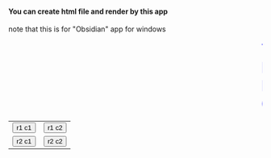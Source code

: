 #### You can create html file and render by this app
note that this is for "Obsidian" app for windows
<html>
	<body>
		<marquee style="color:blue;font-size:30px">THIS</marquee>
		<marquee style="color:blue;font-size:30px">IS</marquee>
		<marquee style="color:blue;font-size:30px">MAR</marquee>
		<marquee style="color:blue;font-size:30px">QUEE</marquee>
		<table style="border-spacing:10px;">
			<tr>
				<td style="font-color:blue;"><button>r1 c1</button></td>
				<td><button>r1 c2</button></td>
			</tr>
			<tr>
				<td><button>r2 c1</button></td>
				<td><button>r2 c2</button></td>
			</tr>
		</table>
	</body>
</html>

